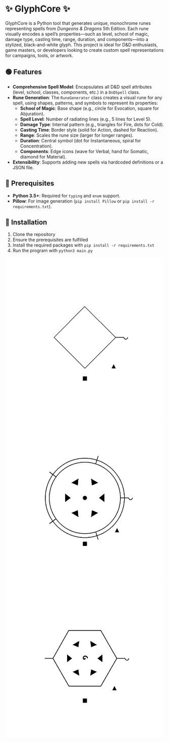 # ✨ GlyphCore ✨

GlyphCore is a Python tool that generates unique, monochrome runes representing spells from *Dungeons & Dragons* 5th Edition. Each rune visually encodes a spell’s properties—such as level, school of magic, damage type, casting time, range, duration, and components—into a stylized, black-and-white glyph. This project is ideal for D&D enthusiasts, game masters, or developers looking to create custom spell representations for campaigns, tools, or artwork.

## 🟢 Features

- **Comprehensive Spell Model**: Encapsulates all D&D spell attributes (level, school, classes, components, etc.) in a `DnDSpell` class.
- **Rune Generation**: The `RuneGenerator` class creates a visual rune for any spell, using shapes, patterns, and symbols to represent its properties:
  - **School of Magic**: Base shape (e.g., circle for Evocation, square for Abjuration).
  - **Spell Level**: Number of radiating lines (e.g., 5 lines for Level 5).
  - **Damage Type**: Internal pattern (e.g., triangles for Fire, dots for Cold).
  - **Casting Time**: Border style (solid for Action, dashed for Reaction).
  - **Range**: Scales the rune size (larger for longer ranges).
  - **Duration**: Central symbol (dot for Instantaneous, spiral for Concentration).
  - **Components**: Edge icons (wave for Verbal, hand for Somatic, diamond for Material).
- **Extensibility**: Supports adding new spells via hardcoded definitions or a JSON file.

## 🔴 Prerequisites

- **Python 3.5+**: Required for `typing` and `enum` support.
- **Pillow**: For image generation (`pip install Pillow` or `pip install -r requirements.txt`).

## 🔵 Installation

1. Clone the repository
2. Ensure the prerequisites are fulfilled
3. Install the required packages with `pip install -r requirements.txt`
4. Run the program with `python3 main.py`

![Alarm Rune](runes/alarm_rune_example.png)
![Fireball Rune](runes/fireball_rune_example.png)
![Web Rune](runes/web_rune_example.png)